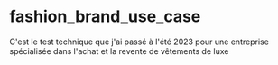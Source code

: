 # fashion_brand_use_case
C'est le test technique que j'ai passé à l'été 2023 pour une entreprise spécialisée dans l'achat et la revente de vêtements de luxe 
